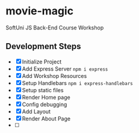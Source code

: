 # movie-magic
SoftUni JS Back-End Course Workshop

## Development Steps

 - [x] Initialize Project
 - [x] Add Express Server `npm i express`
 - [x] Add Workshop Resources
 - [x] Setup Handlebars `npm i express-handlebars`
 - [x] Setup static files
 - [x] Render Home page
 - [x] Config debugging
 - [x] Add Layout
 - [x] Render About Page
 - [ ] 